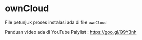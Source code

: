 # ownCloud

File petunjuk proses instalasi ada di file `ownCloud`

Panduan video ada di YouTube Palylist : https://goo.gl/Q9Y3nh
